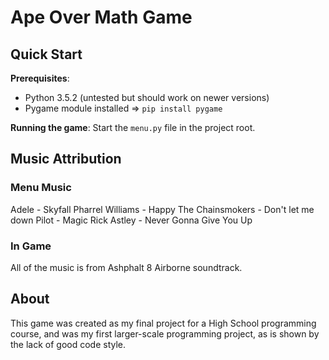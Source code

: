 # Ape Over Math Game
## Quick Start
**Prerequisites**:
- Python 3.5.2 (untested but should work on newer versions)
- Pygame module installed => `pip install pygame`

**Running the game**:
Start the `menu.py` file in the project root.

## Music Attribution
### Menu Music
Adele - Skyfall
Pharrel Williams - Happy
The Chainsmokers - Don't let me down
Pilot - Magic
Rick Astley - Never Gonna Give You Up

### In Game
All of the music is from Ashphalt 8 Airborne soundtrack.

## About
This game was created as my final project for a High School programming course, and was my first larger-scale programming project, as is shown by the lack of good code style.
